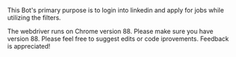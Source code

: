 This Bot's primary purpose is to login into linkedin and apply for jobs while utilizing the filters. 

The webdriver runs on Chrome version 88. Please make sure you have version 88. Please feel free to suggest edits or code iprovements. Feedback is appreciated! 

